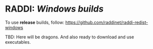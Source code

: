 # RADDI: *Windows builds*

To use **release** builds, follow: https://github.com/raddinet/raddi-redist-windows

TBD: Here will be dragons. And also ready to download and use executables.
